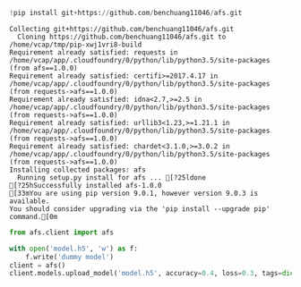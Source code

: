 

```python
!pip install git+https://github.com/benchuang11046/afs.git
```

    Collecting git+https://github.com/benchuang11046/afs.git
      Cloning https://github.com/benchuang11046/afs.git to /home/vcap/tmp/pip-xwj1vri8-build
    Requirement already satisfied: requests in /home/vcap/app/.cloudfoundry/0/python/lib/python3.5/site-packages (from afs==1.0.0)
    Requirement already satisfied: certifi>=2017.4.17 in /home/vcap/app/.cloudfoundry/0/python/lib/python3.5/site-packages (from requests->afs==1.0.0)
    Requirement already satisfied: idna<2.7,>=2.5 in /home/vcap/app/.cloudfoundry/0/python/lib/python3.5/site-packages (from requests->afs==1.0.0)
    Requirement already satisfied: urllib3<1.23,>=1.21.1 in /home/vcap/app/.cloudfoundry/0/python/lib/python3.5/site-packages (from requests->afs==1.0.0)
    Requirement already satisfied: chardet<3.1.0,>=3.0.2 in /home/vcap/app/.cloudfoundry/0/python/lib/python3.5/site-packages (from requests->afs==1.0.0)
    Installing collected packages: afs
      Running setup.py install for afs ... [?25ldone
    [?25hSuccessfully installed afs-1.0.0
    [33mYou are using pip version 9.0.1, however version 9.0.3 is available.
    You should consider upgrading via the 'pip install --upgrade pip' command.[0m



```python
from afs.client import afs

with open('model.h5', 'w') as f:
    f.write('dummy model')
client = afs()
client.models.upload_model('model.h5', accuracy=0.4, loss=0.3, tags=dict(machine='machine01'))
```
